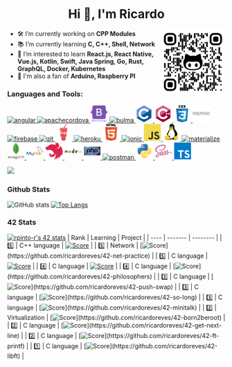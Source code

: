 <h1 align="center">Hi 🖖, I'm Ricardo</h1>
<img width="150" align='right' src="assets/imgs/qr-code.svg">

- 🛠️ I’m currently working on **CPP Modules**
- 📚 I’m currently learning **C, C++, Shell, Network**
- 👀 I’m interested to learn **React.js, React Native, Vue.js, Kotlin, Swift, Java Spring, Go, Rust, GraphQL, Docker, Kubernetes**
- 🤖 I'm also a fan of **Arduino, Raspberry PI**

<h3 align="left">Languages and Tools:</h3>
<p align="left"> <a href="https://angular.io" target="_blank" rel="noreferrer"> <img src="https://angular.io/assets/images/logos/angular/angular.svg" alt="angular" width="40" height="40"/> </a> <a href="https://cordova.apache.org/" target="_blank" rel="noreferrer"> <img src="https://www.vectorlogo.zone/logos/apache_cordova/apache_cordova-icon.svg" alt="apachecordova" width="40" height="40"/> </a> <a href="https://getbootstrap.com" target="_blank" rel="noreferrer"> <img src="https://raw.githubusercontent.com/devicons/devicon/master/icons/bootstrap/bootstrap-plain-wordmark.svg" alt="bootstrap" width="40" height="40"/> </a> <a href="https://bulma.io/" target="_blank" rel="noreferrer"> <img src="https://raw.githubusercontent.com/gilbarbara/logos/804dc257b59e144eaca5bc6ffd16949752c6f789/logos/bulma.svg" alt="bulma" width="40" height="40"/> </a> <a href="https://www.cprogramming.com/" target="_blank" rel="noreferrer"> <img src="https://raw.githubusercontent.com/devicons/devicon/master/icons/c/c-original.svg" alt="c" width="40" height="40"/> </a> <a href="https://www.cplusplus.com/" target="_blank" rel="noreferrer"> <img src="https://raw.githubusercontent.com/devicons/devicon/master/icons/cplusplus/cplusplus-original.svg" alt="cplusplus" width="40" height="40"/> </a> <a href="https://www.w3schools.com/css/" target="_blank" rel="noreferrer"> <img src="https://raw.githubusercontent.com/devicons/devicon/master/icons/css3/css3-original-wordmark.svg" alt="css3" width="40" height="40"/> </a> <a href="https://expressjs.com" target="_blank" rel="noreferrer"> <img src="https://raw.githubusercontent.com/devicons/devicon/master/icons/express/express-original-wordmark.svg" alt="express" width="40" height="40"/> </a> <a href="https://firebase.google.com/" target="_blank" rel="noreferrer"> <img src="https://www.vectorlogo.zone/logos/firebase/firebase-icon.svg" alt="firebase" width="40" height="40"/> </a> <a href="https://git-scm.com/" target="_blank" rel="noreferrer"> <img src="https://www.vectorlogo.zone/logos/git-scm/git-scm-icon.svg" alt="git" width="40" height="40"/> </a> <a href="https://gulpjs.com" target="_blank" rel="noreferrer"> <img src="https://raw.githubusercontent.com/devicons/devicon/master/icons/gulp/gulp-plain.svg" alt="gulp" width="40" height="40"/> </a> <a href="https://heroku.com" target="_blank" rel="noreferrer"> <img src="https://www.vectorlogo.zone/logos/heroku/heroku-icon.svg" alt="heroku" width="40" height="40"/> </a> <a href="https://www.w3.org/html/" target="_blank" rel="noreferrer"> <img src="https://raw.githubusercontent.com/devicons/devicon/master/icons/html5/html5-original-wordmark.svg" alt="html5" width="40" height="40"/> </a> <a href="https://ionicframework.com" target="_blank" rel="noreferrer"> <img src="https://upload.wikimedia.org/wikipedia/commons/d/d1/Ionic_Logo.svg" alt="ionic" width="40" height="40"/> </a> <a href="https://developer.mozilla.org/en-US/docs/Web/JavaScript" target="_blank" rel="noreferrer"> <img src="https://raw.githubusercontent.com/devicons/devicon/master/icons/javascript/javascript-original.svg" alt="javascript" width="40" height="40"/> </a> <a href="https://www.linux.org/" target="_blank" rel="noreferrer"> <img src="https://raw.githubusercontent.com/devicons/devicon/master/icons/linux/linux-original.svg" alt="linux" width="40" height="40"/> </a> <a href="https://materializecss.com/" target="_blank" rel="noreferrer"> <img src="https://raw.githubusercontent.com/prplx/svg-logos/5585531d45d294869c4eaab4d7cf2e9c167710a9/svg/materialize.svg" alt="materialize" width="40" height="40"/> </a> <a href="https://www.mongodb.com/" target="_blank" rel="noreferrer"> <img src="https://raw.githubusercontent.com/devicons/devicon/master/icons/mongodb/mongodb-original-wordmark.svg" alt="mongodb" width="40" height="40"/> </a> <a href="https://www.mysql.com/" target="_blank" rel="noreferrer"> <img src="https://raw.githubusercontent.com/devicons/devicon/master/icons/mysql/mysql-original-wordmark.svg" alt="mysql" width="40" height="40"/> </a> <a href="https://nestjs.com/" target="_blank" rel="noreferrer"> <img src="https://raw.githubusercontent.com/devicons/devicon/master/icons/nestjs/nestjs-plain.svg" alt="nestjs" width="40" height="40"/> </a> <a href="https://nodejs.org" target="_blank" rel="noreferrer"> <img src="https://raw.githubusercontent.com/devicons/devicon/master/icons/nodejs/nodejs-original-wordmark.svg" alt="nodejs" width="40" height="40"/> </a> <a href="https://www.php.net" target="_blank" rel="noreferrer"> <img src="https://raw.githubusercontent.com/devicons/devicon/master/icons/php/php-original.svg" alt="php" width="40" height="40"/> </a> <a href="https://postman.com" target="_blank" rel="noreferrer"> <img src="https://www.vectorlogo.zone/logos/getpostman/getpostman-icon.svg" alt="postman" width="40" height="40"/> </a> <a href="https://www.python.org" target="_blank" rel="noreferrer"> <img src="https://raw.githubusercontent.com/devicons/devicon/master/icons/python/python-original.svg" alt="python" width="40" height="40"/> </a> <a href="https://sass-lang.com" target="_blank" rel="noreferrer"> <img src="https://raw.githubusercontent.com/devicons/devicon/master/icons/sass/sass-original.svg" alt="sass" width="40" height="40"/> </a> <a href="https://www.typescriptlang.org/" target="_blank" rel="noreferrer"> <img src="https://raw.githubusercontent.com/devicons/devicon/master/icons/typescript/typescript-original.svg" alt="typescript" width="40" height="40"/> </a> </p>

<img width="500" src="https://raw.githubusercontent.com/ricardoreves/ricardoreves/output/dist/github-contribution-grid-snake-blue.svg"/>

### Github Stats
![GitHub stats](https://github-readme-stats.vercel.app/api?username=ricardoreves&theme=default&show_icons=true&hide_border=true&count_private=true)
[![Top Langs](https://github-readme-stats.vercel.app/api/top-langs/?username=ricardoreves&layout=compact&card_width=445&langs_count=10&hide=roff,perl,objective-c,makefile,dockerfile&count_private=true)](https://github.com/anuraghazra/github-readme-stats)

### 42 Stats
[![rpinto-r's 42 stats](https://badge42.vercel.app/api/v2/cl32304lm001109mhd3e8n7m3/stats?cursusId=21&coalitionId=192)](https://github.com/JaeSeoKim/badge42)
| Rank | Learning       | Project                                                                                                                              |
| ---- | -------        | --------                                                                                                                             |
| 5️⃣   | C++ language   | [![Score](https://42-project-badge.glitch.me/users/rpinto-r/project/CPP_Module_08)](https://github.com/ricardoreves/42-cpp-modules)    |
| 5️⃣   | Network        | [![Score](https://42-project-badge.glitch.me/users/rpinto-r/project/Net_Practice?)](https://github.com/ricardoreves/42-net-practice)   |
| 5️⃣   | C language     | [![Score](https://42-project-badge.glitch.me/users/rpinto-r/project/MiniRT)](https://github.com/ricardoreves/42-minirt)              |
| 4️⃣   | C language     | [![Score](https://42-project-badge.glitch.me/users/rpinto-r/project/Minishell)](https://github.com/ricardoreves/42-minishell)        |
| 4️⃣   | C language     | [![Score](https://42-project-badge.glitch.me/users/rpinto-r/project/Philosophers?)](https://github.com/ricardoreves/42-philosophers)  |
| 3️⃣   | C language     | [![Score](https://42-project-badge.glitch.me/users/rpinto-r/project/Push_Swap?)](https://github.com/ricardoreves/42-push-swap)        |
| 3️⃣   | C language     | [![Score](https://42-project-badge.glitch.me/users/rpinto-r/project/So_Long?)](https://github.com/ricardoreves/42-so-long)             |
| 3️⃣   | C language     | [![Score](https://42-project-badge.glitch.me/users/rpinto-r/project/Minitalk?)](https://github.com/ricardoreves/42-minitalk)          |
| 2️⃣   | Virtualization | [![Score](https://42-project-badge.glitch.me/users/rpinto-r/project/Born2beroot?)](https://github.com/ricardoreves/42-born2beroot)    |
| 2️⃣   | C language     | [![Score](https://42-project-badge.glitch.me/users/rpinto-r/project/Get_Next_Line?)](https://github.com/ricardoreves/42-get-next-line)  |
| 2️⃣   | C language     | [![Score](https://42-project-badge.glitch.me/users/rpinto-r/project/Ft_Printf?)](https://github.com/ricardoreves/42-ft-printf)         |
| 1️⃣   | C language     | [![Score](https://42-project-badge.glitch.me/users/rpinto-r/project/Libft?)](https://github.com/ricardoreves/42-libft)                |
 
